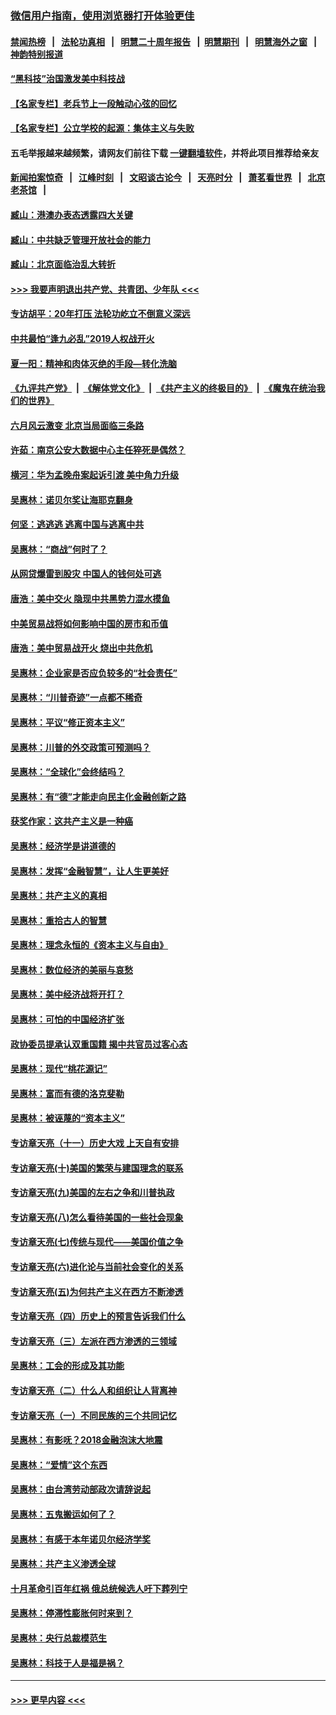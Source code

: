 ### [微信用户指南，使用浏览器打开体验更佳](https://github.com/gfw-breaker/banned-news1/blob/master/indexes/wechat-guide.md?t=0)
#### [禁闻热榜](热点新闻.md?t=0)  &nbsp;&nbsp;|&nbsp;&nbsp; [法轮功真相](https://github.com/gfw-breaker/truth/blob/master/README.md?t=0) &nbsp;&nbsp;|&nbsp;&nbsp; [明慧二十周年报告](https://github.com/gfw-breaker/mh-reports/blob/master/README.md?t=0) &nbsp;&nbsp;|&nbsp;&nbsp;[明慧期刊](https://github.com/gfw-breaker/mh-qikan) &nbsp;&nbsp;|&nbsp;&nbsp; [明慧海外之窗](https://github.com/gfw-breaker/mh-news/blob/master/README.md?t=0) &nbsp;&nbsp;|&nbsp;&nbsp; [神韵特别报道](https://github.com/gfw-breaker/mh-news/blob/master/shenyun.md?t=0)
#### [“黑科技”治国激发美中科技战](../pages/nsc423/n11638056.md?t=02090011) 
#### [【名家专栏】老兵节上一段触动心弦的回忆](../pages/nsc423/n11646016.md?t=02090011) 
#### [【名家专栏】公立学校的起源：集体主义与失败](../pages/nsc423/n11601833.md?t=02090011) 
#### 五毛举报越来越频繁，请网友们前往下载 [一键翻墙软件](https://github.com/gfw-breaker/ssr-accounts)，并将此项目推荐给亲友
#### [新闻拍案惊奇](https://github.com/gfw-breaker/banned-news1/blob/master/pages/link4.md) &nbsp;&nbsp;|&nbsp;&nbsp; [江峰时刻](https://github.com/gfw-breaker/banned-news1/blob/master/pages/link4.md) &nbsp;&nbsp;|&nbsp;&nbsp; [文昭谈古论今](https://github.com/gfw-breaker/banned-news1/blob/master/pages/link4.md) &nbsp;&nbsp;|&nbsp;&nbsp; [天亮时分](https://github.com/gfw-breaker/banned-news1/blob/master/pages/link4.md) &nbsp;&nbsp;|&nbsp;&nbsp; [萧茗看世界](https://github.com/gfw-breaker/banned-news1/blob/master/pages/link4.md) &nbsp;&nbsp;|&nbsp;&nbsp; [北京老茶馆](https://github.com/gfw-breaker/banned-news1/blob/master/pages/link4.md) &nbsp;&nbsp;|&nbsp;&nbsp; 
#### [臧山：港澳办表态透露四大关键](../pages/nsc423/n11421628.md?t=02090011) 
#### [臧山：中共缺乏管理开放社会的能力](../pages/nsc423/n11407457.md?t=02090011) 
#### [臧山：北京面临治乱大转折](../pages/nsc423/n11406895.md?t=02090011) 
#### [>>> 我要声明退出共产党、共青团、少年队 <<<](https://github.com/begood0513/goodnews/blob/master/quit/letter.md) 
#### [专访胡平：20年打压 法轮功屹立不倒意义深远](../pages/nsc423/n11398800.md?t=02090011) 
#### [中共最怕“逢九必乱”2019人权战开火](../pages/nsc423/n11385248.md?t=02090011) 
#### [夏一阳：精神和肉体灭绝的手段—转化洗脑](../pages/nsc423/n11368250.md?t=02090011) 
#### [《九评共产党》](https://github.com/begood0513/9ping.md/blob/master/README.md) &nbsp;|&nbsp; [《解体党文化》](../../../../jtdwh.md/blob/master/README.md)  &nbsp;|&nbsp; [《共产主义的终极目的》](../../../../gczydzjmd.md/blob/master/README.md) &nbsp;|&nbsp; [《魔鬼在统治我们的世界》](../../../../mgztzwmdsj.md/blob/master/README.md) 
#### [六月风云激变 北京当局面临三条路](../pages/nsc423/n11313668.md?t=02090011) 
#### [许茹：南京公安大数据中心主任猝死是偶然？](../pages/nsc423/n11064744.md?t=02090011) 
#### [横河：华为孟晚舟案起诉引渡 美中角力升级](../pages/nsc423/n11027230.md?t=02090011) 
#### [吴惠林：诺贝尔奖让海耶克翻身](../pages/nsc423/n10890049.md?t=02090011) 
#### [何坚：逃逃逃 逃离中国与逃离中共](../pages/nsc423/n10592891.md?t=02090011) 
#### [吴惠林：“商战”何时了？](../pages/nsc423/n10573558.md?t=02090011) 
#### [从网贷爆雷到股灾 中国人的钱何处可逃](../pages/nsc423/n10572800.md?t=02090011) 
#### [唐浩：美中交火 隐现中共黑势力混水摸鱼](../pages/nsc423/n10544040.md?t=02090011) 
#### [中美贸易战将如何影响中国的房市和币值](../pages/nsc423/n10543697.md?t=02090011) 
#### [唐浩：美中贸易战开火 烧出中共危机](../pages/nsc423/n10540126.md?t=02090011) 
#### [吴惠林：企业家是否应负较多的“社会责任”](../pages/nsc423/n10535022.md?t=02090011) 
#### [吴惠林：“川普奇迹”一点都不稀奇](../pages/nsc423/n10512808.md?t=02090011) 
#### [吴惠林：平议“修正资本主义”](../pages/nsc423/n10495724.md?t=02090011) 
#### [吴惠林：川普的外交政策可预测吗？](../pages/nsc423/n10462387.md?t=02090011) 
#### [吴惠林：“全球化”会终结吗？](../pages/nsc423/n10452838.md?t=02090011) 
#### [吴惠林：有“德”才能走向民主化金融创新之路](../pages/nsc423/n10432292.md?t=02090011) 
#### [获奖作家：这共产主义是一种癌](../pages/nsc423/n10431541.md?t=02090011) 
#### [吴惠林：经济学是讲道德的](../pages/nsc423/n10398014.md?t=02090011) 
#### [吴惠林：发挥“金融智慧”，让人生更美好](../pages/nsc423/n10375019.md?t=02090011) 
#### [吴惠林：共产主义的真相](../pages/nsc423/n10351394.md?t=02090011) 
#### [吴惠林：重拾古人的智慧](../pages/nsc423/n10337691.md?t=02090011) 
#### [吴惠林：理念永恒的《资本主义与自由》](../pages/nsc423/n10316274.md?t=02090011) 
#### [吴惠林：数位经济的美丽与哀愁](../pages/nsc423/n10292946.md?t=02090011) 
#### [吴惠林：美中经济战将开打？](../pages/nsc423/n10258825.md?t=02090011) 
#### [吴惠林：可怕的中国经济扩张](../pages/nsc423/n10219147.md?t=02090011) 
#### [政协委员提承认双重国籍 揭中共官员过客心态](../pages/nsc423/n10208809.md?t=02090011) 
#### [吴惠林：现代“桃花源记”](../pages/nsc423/n10185234.md?t=02090011) 
#### [吴惠林：富而有德的洛克斐勒](../pages/nsc423/n10142264.md?t=02090011) 
#### [吴惠林：被诬蔑的“资本主义”](../pages/nsc423/n10124816.md?t=02090011) 
#### [专访章天亮（十一）历史大戏 上天自有安排](../pages/nsc423/n10094905.md?t=02090011) 
#### [专访章天亮(十)美国的繁荣与建国理念的联系](../pages/nsc423/n10094899.md?t=02090011) 
#### [专访章天亮(九)美国的左右之争和川普执政](../pages/nsc423/n10094889.md?t=02090011) 
#### [专访章天亮(八)怎么看待美国的一些社会现象](../pages/nsc423/n10094857.md?t=02090011) 
#### [专访章天亮(七)传统与现代——美国价值之争](../pages/nsc423/n10093140.md?t=02090011) 
#### [专访章天亮(六)进化论与当前社会变化的关系](../pages/nsc423/n10092036.md?t=02090011) 
#### [专访章天亮(五)为何共产主义在西方不断渗透](../pages/nsc423/n10083620.md?t=02090011) 
#### [专访章天亮（四）历史上的预言告诉我们什么](../pages/nsc423/n10083606.md?t=02090011) 
#### [专访章天亮（三）左派在西方渗透的三领域](../pages/nsc423/n10081115.md?t=02090011) 
#### [吴惠林：工会的形成及其功能](../pages/nsc423/n10080633.md?t=02090011) 
#### [专访章天亮（二）什么人和组织让人背离神](../pages/nsc423/n10076637.md?t=02090011) 
#### [专访章天亮（一）不同民族的三个共同记忆](../pages/nsc423/n10074188.md?t=02090011) 
#### [吴惠林：有影呒？2018金融泡沫大地震](../pages/nsc423/n10040534.md?t=02090011) 
#### [吴惠林：“爱情”这个东西](../pages/nsc423/n10019423.md?t=02090011) 
#### [吴惠林：由台湾劳动部政次请辞说起](../pages/nsc423/n9979679.md?t=02090011) 
#### [吴惠林：五鬼搬运如何了？](../pages/nsc423/n9925338.md?t=02090011) 
#### [吴惠林：有感于本年诺贝尔经济学奖](../pages/nsc423/n9871883.md?t=02090011) 
#### [吴惠林：共产主义渗透全球](../pages/nsc423/n9812748.md?t=02090011) 
#### [十月革命引百年红祸 俄总统候选人吁下葬列宁](../pages/nsc423/n9810182.md?t=02090011) 
#### [吴惠林：停滞性膨胀何时来到？](../pages/nsc423/n9764136.md?t=02090011) 
#### [吴惠林：央行总裁模范生](../pages/nsc423/n9728134.md?t=02090011) 
#### [吴惠林：科技于人是福是祸？](../pages/nsc423/n9672982.md?t=02090011) 

----
#### [ >>> 更早内容 <<< ](../indexes/nsc423-earlier.md)
